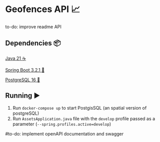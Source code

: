 # Geofences API 📈
to-do: improve readme
API

## Dependencies 📦
[Java 21 ☕](https://openjdk.org/projects/jdk/21/)

[Spring Boot 3.2.1 🍃](https://spring.io/blog/2023/09/21/spring-boot-3-1-4-available-now)

[PostgreSQL 16 🐘](https://www.postgresql.org/about/news/postgresql-16-released-2715/)

## Running ▶️
1. Run `docker-compose up` to start PostgisSQL (an spatial version of postgreSQL)
2. Run `AssetsApplication.java` file with the `develop` profile passed as a parameter (`--spring.profiles.active=develop`)


#to-do: implement openAPI documentation and swagger